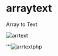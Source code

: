 # arraytext
Array to Text

![arrtext](https://github.com/user-attachments/assets/19550bbf-45b9-45c9-8bc6-b7db1545323e)

'''![arrtextphp](https://github.com/user-attachments/assets/3fabecb8-8724-4abf-b425-d6682a895fe9)


